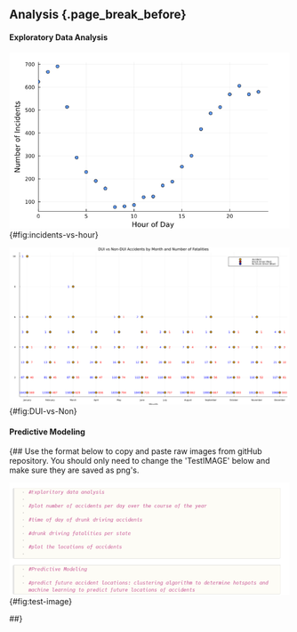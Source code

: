 ## Analysis {.page_break_before}

#### Exploratory Data Analysis

![Incidents vs Hour of Day](https://raw.githubusercontent.com/uiceds/project-team-front-row/main/content/images/IncidentsVSHour.png "Incidents vs Hour of Day"){#fig:incidents-vs-hour}

![DUI vs Non-DUI Accidents by Month and Fatalities](https://raw.githubusercontent.com/uiceds/project-team-front-row/main/content/images/DUIvsNon.svg?sanitize=true "DUI vs Non-DUI Accidents by Month and Fatalities"){#fig:DUI-vs-Non}

#### Predictive Modeling

{##
  Use the format below to copy and paste raw images from gitHub repository. You should only need to change the 'TestIMAGE' below and make sure they are saved as png's. 


![Test Image](https://raw.githubusercontent.com/uiceds/project-team-front-row/main/content/images/TestIMAGE.png "Test Image"){#fig:test-image}

##}



